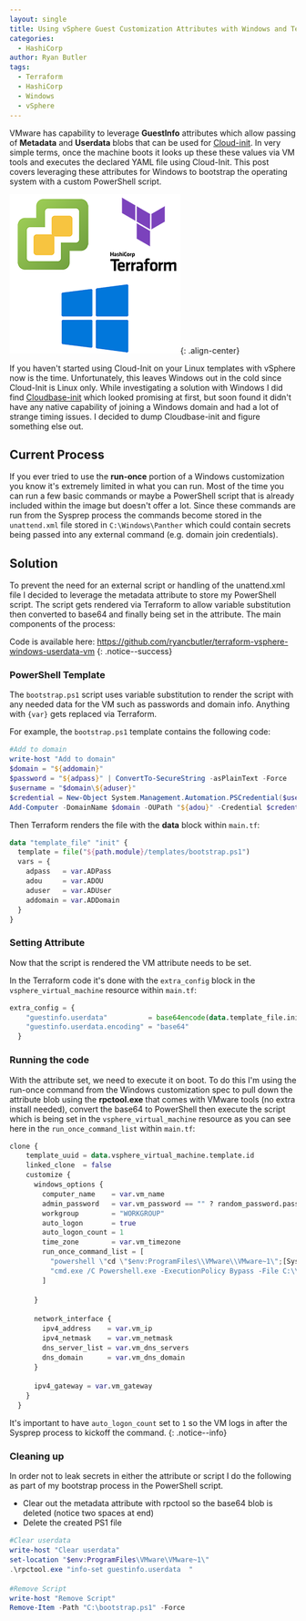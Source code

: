 ```yaml
---
layout: single
title: Using vSphere Guest Customization Attributes with Windows and Terraform 
categories:
  - HashiCorp
author: Ryan Butler
tags:
  - Terraform
  - HashiCorp
  - Windows
  - vSphere
---
```

VMware has capability to leverage **GuestInfo** attributes which allow passing of **Metadata** and **Userdata** blobs that can be used for [Cloud-init](https://github.com/canonical/cloud-init/blob/main/doc/rtd/topics/datasources/vmware.rst). In very simple terms, once the machine boots it looks up these these values via VM tools and executes the declared YAML file using Cloud-Init. This post covers leveraging these attributes for Windows to bootstrap the operating system with a custom PowerShell script.

![main](/assets/images/content/terraform-win/main.png){: .align-center}

If you haven't started using Cloud-Init on your Linux templates with vSphere now is the time. Unfortunately, this leaves Windows out in the cold since Cloud-Init is Linux only. While investigating a solution with Windows I did find [Cloudbase-init](https://cloudbase-init.readthedocs.io/en/latest/) which looked promising at first, but soon found it didn't have any native capability of joining a Windows domain and had a lot of strange timing issues. I decided to dump Cloudbase-init and figure something else out.

## Current Process
If you ever tried to use the **run-once** portion of a Windows customization you know it's extremely limited in what you can run. Most of the time you can run a few basic commands or maybe a PowerShell script that is already included within the image but doesn't offer a lot. Since these commands are run from the Sysprep process the commands become stored in the `unattend.xml` file stored in `C:\Windows\Panther` which could contain secrets being passed into any external command (e.g. domain join credentials).

## Solution
To prevent the need for an external script or handling of the unattend.xml file I decided to leverage the metadata attribute to store my PowerShell script. The script gets rendered via Terraform to allow variable substitution then converted to base64 and finally being set in the attribute. The main components of the process:

Code is available here: https://github.com/ryancbutler/terraform-vsphere-windows-userdata-vm
{: .notice--success}

### PowerShell Template
The `bootstrap.ps1` script uses variable substitution to render the script with any needed data for the VM such as passwords and domain info. Anything with `{var}` gets replaced via Terraform.
 
For example, the `bootstrap.ps1` template contains the following code:

```powershell
#Add to domain
write-host "Add to domain"
$domain = "${addomain}"
$password = "${adpass}" | ConvertTo-SecureString -asPlainText -Force
$username = "$domain\${aduser}" 
$credential = New-Object System.Management.Automation.PSCredential($username, $password)
Add-Computer -DomainName $domain -OUPath "${adou}" -Credential $credential
```

Then Terraform renders the file with the **data** block within `main.tf`:
```terraform
data "template_file" "init" {
  template = file("${path.module}/templates/bootstrap.ps1")
  vars = {
    adpass   = var.ADPass
    adou     = var.ADOU
    aduser   = var.ADUser
    addomain = var.ADDomain
  }
}
```

### Setting Attribute
Now that the script is rendered the VM attribute needs to be set.

In the Terraform code it's done with the `extra_config` block in the `vsphere_virtual_machine` resource within `main.tf`:
```terraform
extra_config = {
    "guestinfo.userdata"          = base64encode(data.template_file.init.rendered)
    "guestinfo.userdata.encoding" = "base64"
  }
```

### Running the code
With the attribute set, we need to execute it on boot. To do this I'm using the run-once command from the Windows customization spec to pull down the attribute blob using the **rpctool.exe** that comes with VMware tools (no extra install needed), convert the base64 to PowerShell then execute the script which is being set in the `vsphere_virtual_machine` resource as you can see here in the `run_once_command_list` within `main.tf`:

```terraform
clone {
    template_uuid = data.vsphere_virtual_machine.template.id
    linked_clone  = false
    customize {
      windows_options {
        computer_name    = var.vm_name
        admin_password   = var.vm_password == "" ? random_password.password.result : var.vm_password
        workgroup        = "WORKGROUP"
        auto_logon       = true
        auto_logon_count = 1
        time_zone        = var.vm_timezone
        run_once_command_list = [
          "powershell \"cd \"$env:ProgramFiles\\VMware\\VMware~1\";[System.Text.Encoding]::ASCII.GetString([System.Convert]::FromBase64String($(.\\rpctool.exe \\\"info-get guestinfo.userdata\\\")))|out-file C:\\bootstrap.ps1\"",
          "cmd.exe /C Powershell.exe -ExecutionPolicy Bypass -File C:\\bootstrap.ps1"
        ]

      }

      network_interface {
        ipv4_address    = var.vm_ip
        ipv4_netmask    = var.vm_netmask
        dns_server_list = var.vm_dns_servers
        dns_domain      = var.vm_dns_domain
      }

      ipv4_gateway = var.vm_gateway
    }
  }
```

It's important to have `auto_logon_count` set to `1` so the VM logs in after the Sysprep process to kickoff the command.
{: .notice--info}

### Cleaning up
In order not to leak secrets in either the attribute or script I do the following as part of my bootstrap process in the PowerShell script.

- Clear out the metadata attribute with rpctool so the base64 blob is deleted (notice two spaces at end)
- Delete the created PS1 file

```powershell
#Clear userdata
write-host "Clear userdata"
set-location "$env:ProgramFiles\VMware\VMware~1\"
.\rpctool.exe "info-set guestinfo.userdata  "

#Remove Script
write-host "Remove Script"
Remove-Item -Path "C:\bootstrap.ps1" -Force
``` 